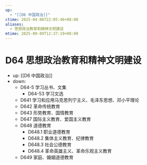 ```yaml
---
up:
  - "[[D6 中国政治]]"
ctime: 2025-04-06T22:05:46+08:00
aliases:
  - 思想政治教育和精神文明建设
mtime: 2025-09-09T12:37:19+08:00
---
```


# D64 思想政治教育和精神文明建设

- up: [[D6 中国政治]]
- down:	
	- D64-5 学习丛书、文集
		- D64-53 学习文选
	- D641 学习和应用马克思列宁主义、毛泽东思想、邓小平理论
	- D642 革命传统教育
	- D643 形势教育、国情教育
	- D647 国际主义教育、爱国主义教育
	- D648 道德教育
		- D648.1 职业道德教育
		- D648.2 集体主义教育、纪律教育
		- D648.3 社会公德教育
		- D648.4 革命英雄主义、革命乐观主义教育
	- D649 家庭、婚姻道德教育
	
